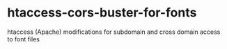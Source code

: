htaccess-cors-buster-for-fonts
==============================

htaccess (Apache) modifications for subdomain and cross domain access to font files
